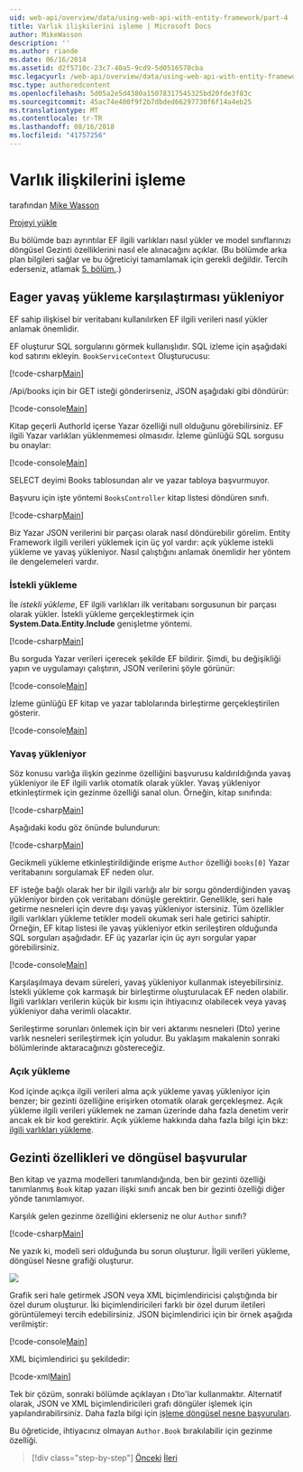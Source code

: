 ```yaml
---
uid: web-api/overview/data/using-web-api-with-entity-framework/part-4
title: Varlık ilişkilerini işleme | Microsoft Docs
author: MikeWasson
description: ''
ms.author: riande
ms.date: 06/16/2014
ms.assetid: d2f5710c-23c7-40a5-9cd9-5d0516570cba
msc.legacyurl: /web-api/overview/data/using-web-api-with-entity-framework/part-4
msc.type: authoredcontent
ms.openlocfilehash: 5d05a2e5d4380a15078317545325bd20fde3f83c
ms.sourcegitcommit: 45ac74e400f9f2b7dbded66297730f6f14a4eb25
ms.translationtype: MT
ms.contentlocale: tr-TR
ms.lasthandoff: 08/16/2018
ms.locfileid: "41757256"
---
```

<a name="handling-entity-relations"></a>Varlık ilişkilerini işleme
====================
tarafından [Mike Wasson](https://github.com/MikeWasson)

[Projeyi yükle](https://github.com/MikeWasson/BookService)

Bu bölümde bazı ayrıntılar EF ilgili varlıkları nasıl yükler ve model sınıflarınızı döngüsel Gezinti özelliklerini nasıl ele alınacağını açıklar. (Bu bölümde arka plan bilgileri sağlar ve bu öğreticiyi tamamlamak için gerekli değildir. Tercih ederseniz, atlamak [5. bölüm.](part-5.md).)

## <a name="eager-loading-versus-lazy-loading"></a>Eager yavaş yükleme karşılaştırması yükleniyor

EF sahip ilişkisel bir veritabanı kullanılırken EF ilgili verileri nasıl yükler anlamak önemlidir.

EF oluşturur SQL sorgularını görmek kullanışlıdır. SQL izleme için aşağıdaki kod satırını ekleyin. `BookServiceContext` Oluşturucusu:

[!code-csharp[Main](part-4/samples/sample1.cs)]

/Api/books için bir GET isteği gönderirseniz, JSON aşağıdaki gibi döndürür:

[!code-console[Main](part-4/samples/sample2.cmd)]

Kitap geçerli AuthorId içerse Yazar özelliği null olduğunu görebilirsiniz. EF ilgili Yazar varlıkları yüklenmemesi olmasıdır. İzleme günlüğü SQL sorgusu bu onaylar:

[!code-console[Main](part-4/samples/sample3.sql)]

SELECT deyimi Books tablosundan alır ve yazar tabloya başvurmuyor.

Başvuru için işte yöntemi `BooksController` kitap listesi döndüren sınıfı.

[!code-csharp[Main](part-4/samples/sample4.cs)]

Biz Yazar JSON verilerini bir parçası olarak nasıl döndürebilir görelim. Entity Framework ilgili verileri yüklemek için üç yol vardır: açık yükleme istekli yükleme ve yavaş yükleniyor. Nasıl çalıştığını anlamak önemlidir her yöntem ile dengelemeleri vardır.

### <a name="eager-loading"></a>İstekli yükleme

İle *istekli yükleme*, EF ilgili varlıkları ilk veritabanı sorgusunun bir parçası olarak yükler. İstekli yükleme gerçekleştirmek için **System.Data.Entity.Include** genişletme yöntemi.

[!code-csharp[Main](part-4/samples/sample5.cs)]

Bu sorguda Yazar verileri içerecek şekilde EF bildirir. Şimdi, bu değişikliği yapın ve uygulamayı çalıştırın, JSON verilerini şöyle görünür:

[!code-console[Main](part-4/samples/sample6.cmd)]

İzleme günlüğü EF kitap ve yazar tablolarında birleştirme gerçekleştirilen gösterir.

[!code-console[Main](part-4/samples/sample7.cmd)]

### <a name="lazy-loading"></a>Yavaş yükleniyor

Söz konusu varlığa ilişkin gezinme özelliğini başvurusu kaldırıldığında yavaş yükleniyor ile EF ilgili varlık otomatik olarak yükler. Yavaş yükleniyor etkinleştirmek için gezinme özelliği sanal olun. Örneğin, kitap sınıfında:

[!code-csharp[Main](part-4/samples/sample8.cs?highlight=6)]

Aşağıdaki kodu göz önünde bulundurun:

[!code-csharp[Main](part-4/samples/sample9.cs)]

Gecikmeli yükleme etkinleştirildiğinde erişme `Author` özelliği `books[0]` Yazar veritabanını sorgulamak EF neden olur.

EF isteğe bağlı olarak her bir ilgili varlığı alır bir sorgu gönderdiğinden yavaş yükleniyor birden çok veritabanı dönüşle gerektirir. Genellikle, seri hale getirme nesneleri için devre dışı yavaş yükleniyor istersiniz. Tüm özellikler ilgili varlıkları yükleme tetikler modeli okumak seri hale getirici sahiptir. Örneğin, EF kitap listesi ile yavaş yükleniyor etkin serileştiren olduğunda SQL sorguları aşağıdadır. EF üç yazarlar için üç ayrı sorgular yapar görebilirsiniz.

[!code-console[Main](part-4/samples/sample10.sql)]

Karşılaşılmaya devam süreleri, yavaş yükleniyor kullanmak isteyebilirsiniz. İstekli yükleme çok karmaşık bir birleştirme oluşturulacak EF neden olabilir. İlgili varlıkları verilerin küçük bir kısmı için ihtiyacınız olabilecek veya yavaş yükleniyor daha verimli olacaktır.

Serileştirme sorunları önlemek için bir veri aktarımı nesneleri (Dto) yerine varlık nesneleri serileştirmek için yoludur. Bu yaklaşım makalenin sonraki bölümlerinde aktaracağınızı göstereceğiz.

### <a name="explicit-loading"></a>Açık yükleme

Kod içinde açıkça ilgili verileri alma açık yükleme yavaş yükleniyor için benzer; bir gezinti özelliğine erişirken otomatik olarak gerçekleşmez. Açık yükleme ilgili verileri yüklemek ne zaman üzerinde daha fazla denetim verir ancak ek bir kod gerektirir. Açık yükleme hakkında daha fazla bilgi için bkz: [ilgili varlıkları yükleme](https://msdn.microsoft.com/data/jj574232#explicit).

## <a name="navigation-properties-and-circular-references"></a>Gezinti özellikleri ve döngüsel başvurular

Ben kitap ve yazma modelleri tanımlandığında, ben bir gezinti özelliği tanımlanmış `Book` kitap yazarı ilişki sınıfı ancak ben bir gezinti özelliği diğer yönde tanımlamıyor.

Karşılık gelen gezinme özelliğini eklerseniz ne olur `Author` sınıfı?

[!code-csharp[Main](part-4/samples/sample11.cs?highlight=7)]

Ne yazık ki, modeli seri olduğunda bu sorun oluşturur. İlgili verileri yükleme, döngüsel Nesne grafiği oluşturur.

![](part-4/_static/image1.png)

Grafik seri hale getirmek JSON veya XML biçimlendiricisi çalıştığında bir özel durum oluşturur. İki biçimlendiricileri farklı bir özel durum iletileri görüntülemeyi tercih edebilirsiniz. JSON biçimlendirici için bir örnek aşağıda verilmiştir:

[!code-console[Main](part-4/samples/sample12.cmd)]

XML biçimlendirici şu şekildedir:

[!code-xml[Main](part-4/samples/sample13.xml)]

Tek bir çözüm, sonraki bölümde açıklayan ı Dto'lar kullanmaktır. Alternatif olarak, JSON ve XML biçimlendiricileri grafı döngüler işlemek için yapılandırabilirsiniz. Daha fazla bilgi için [işleme döngüsel nesne başvuruları](../../formats-and-model-binding/json-and-xml-serialization.md#handling_circular_object_references).

Bu öğreticide, ihtiyacınız olmayan `Author.Book` bırakılabilir için gezinme özelliği.

> [!div class="step-by-step"]
> [Önceki](part-3.md)
> [İleri](part-5.md)
